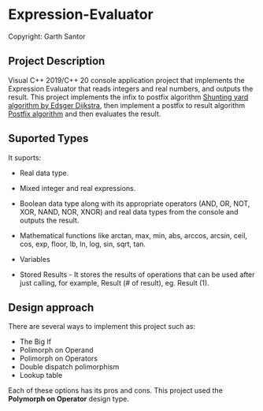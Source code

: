 # Expression-Evaluator
Copyright: Garth Santor

## Project Description
Visual C++ 2019/C++ 20 console application project that implements the Expression Evaluator that reads integers and real numbers, and outputs the result. 
This project implements the infix to postfix algorithm [Shunting yard algorithm by Edsger Dijkstra](https://en.wikipedia.org/wiki/Shunting-yard_algorithm), then implement a postfix to result algorithm [Postfix algorithm](https://en.wikipedia.org/wiki/Reverse_Polish_notation) and then evaluates the result. 

## Suported Types
It suports:
* Real data type.
* Mixed integer and real expressions.
*	Boolean data type along with its appropriate operators (AND, OR, NOT, XOR, NAND, NOR, XNOR) and real data types from the console and outputs the result.  
*	Mathematical functions like arctan, max, min, abs, arccos, arcsin, ceil, cos, exp, floor, lb, ln, log, sin, sqrt, tan.

*	Variables
*	Stored Results - It stores the results of operations that can be used after just calling, for example, Result (# of result), eg. Result (1).


## Design approach
There are several ways to implement this project such as:
* The Big If
* Polimorph on Operand
* Polimorph on Operators
* Double dispatch polimorphism
* Lookup table

Each of these options has its pros and cons. This project used the **Polymorph on Operator** design type.

